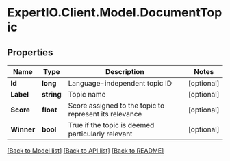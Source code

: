 
# ExpertIO.Client.Model.DocumentTopic

## Properties

Name | Type | Description | Notes
------------ | ------------- | ------------- | -------------
**Id** | **long** | Language-independent topic ID | [optional] 
**Label** | **string** | Topic name | [optional] 
**Score** | **float** | Score assigned to the topic to represent its relevance | [optional] 
**Winner** | **bool** | True if the topic is deemed particularly relevant | [optional] 

[[Back to Model list]](../README.md#documentation-for-models)
[[Back to API list]](../README.md#documentation-for-api-endpoints)
[[Back to README]](../README.md)

